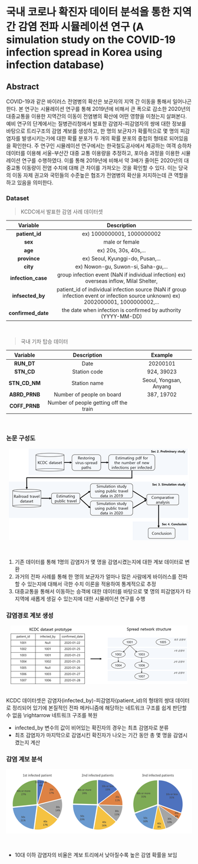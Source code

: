 # 국내 코로나 확진자 데이터 분석을 통한 지역 간 감염 전파 시뮬레이션 연구 (A simulation study on the COVID-19 infection spread in Korea using infection database)

## Abstract
COVID-19과 같은 바이러스 전염병의 확산은 보균자의 지역 간 이동을 통해서 일어나곤 한다. 본 연구는 시뮬레이션 연구를 통해 2019년에 비해서 큰 폭으로 감소한 2020년의 대중교통을 이용한 지역간의 이동이 전염병의 확산에 어떤 영향을 미쳤는지 살펴본다. 예비 연구의 단계에서는 질병관리청에서 발표한 감염자-피감염자의 쌍에 대한 정보를 바탕으로 트리구조의 감염 계보를 생성하고, 한 명의 보균자가 확률적으로 몇 명의 피감염자를 발생시키는가에 대한 확률 분포가 두 개의 확률 분포의 중첩의 형태로 되어있음을 확인한다. 주 연구인 시뮬레이션 연구에서는 한국철도공사에서 제공하는 여객 승하차 데이터를 이용해 서울-부산간 대중 교통 이용량을 추정하고, 포아송 과정을 이용한 시뮬레이션 연구를 수행하였다. 이를 통해 2019년에 비해서 약 3배가 줄어든 2020년의 대중교통 이동량이 전염 수치에 대해 큰 차이를 가져오는 것을 확인할 수 있다. 이는 당국의 이동 자제 권고와 국민들의 수준높은 협조가 전염병의 확산을 저지하는데 큰 역할을 하고 있음을 의미한다. 


### Dataset

> KCDC에서 발표한 감염 사례 데이터셋

|    **Variable**    |                                                            **Description**                                                           |
|:------------------:|:------------------------------------------------------------------------------------------------------------------------------------:|
|   **patient_id**   | ex) 1000000001, 1000000002                                                                                                           |
|       **sex**      | male or female                                                                                                                       |
|       **age**      | ex) 20s, 30s, 40s,...                                                                                                                |
|    **province**    | ex) Seoul, Kyunggi-do, Pusan,...                                                                                                     |
|      **city**      | ex) Nowon-gu, Suwon-si, Saha-gu,...                                                                                                  |
| **infection_case** | group infection event (NaN if individual infection) ex) overseas inflow, Milal Shelter,                                              |
|  **infsected_by**  | patient_id of individual infection source (NaN if group infection event or infection source unknown)  ex) 2002000001, 1000000002,... |
| **confirmed_date** | the date when infection is confirmed by authority (YYYY-MM-DD)                                                                       |

<br>

> 국내 기차 탑승 데이터

|  **Variable** |             **Description**             |       **Example**      |
|:-------------:|:---------------------------------------:|:----------------------:|
|   **RUN_DT**  | Date                                    | 20200101               |
|   **STN_CD**  | Station code                            | 924, 39023             |
| **STN_CD_NM** | Station name                            | Seoul, Yongsan, Anyang |
| **ABRD_PRNB** | Number of people on board               | 387, 19702             |
| **COFF_PRNB** | Number of people getting off the train  |                        |


<br>


### 논문 구성도

<p align="center">
 <img src = "./img/논문 구성도.png">
</p>

<br>

 1. 기존 데이터를 통해 1명의 감염자가 몇 명을 감염시켰는지에 대한 계보 데이터로 변환   
 2. 과거의 전파 사례를 통해 한 명의 보균자가 얼마나 많은 사람에게 바이러스를 전파할 수 있는지에 대해서 극한 수치 이론을 적용하여 통계적으로 추정
 3. 대중교통을 통해서 이동하는 승객에 대한 데이터를 바탕으로 몇 명의 피감염자가 타 지역에 새롭게 생길 수 있는지에 대한 시뮬레이션 연구를 수행



### 감염경로 계보 생성

<p align="center">
 <img src = "./img/계보 생성.png">
</p>

<br>
KCDC 데이터셋은 감염자(infected_by)-피감염자(patient_id)의 형태의 쌍대 데이터로 정리되어 있기에 본질적인 전파 메커니즘에 해당하는 네트워크 구조를 쉽게 판단할 수 없음 \rightarrow 네트워크 구조를 복원

- infected_by 변수의 값이 비어있는 확진자의 경우는 최초 감염자로 분류
- 최초 감염자가 마지막으로 감염시킨 확진자가 나오는 기간 동안 총 몇 명을 감염시켰는지 계산



### 감염 계보 분석

<p align="center">
 <img src = "./img/데이터 분석.png">
</p>
<br>

- 10대 이하 감염자의 비율은 계보 트리에서 낮아질수록 높은 감염 확률을 보임
